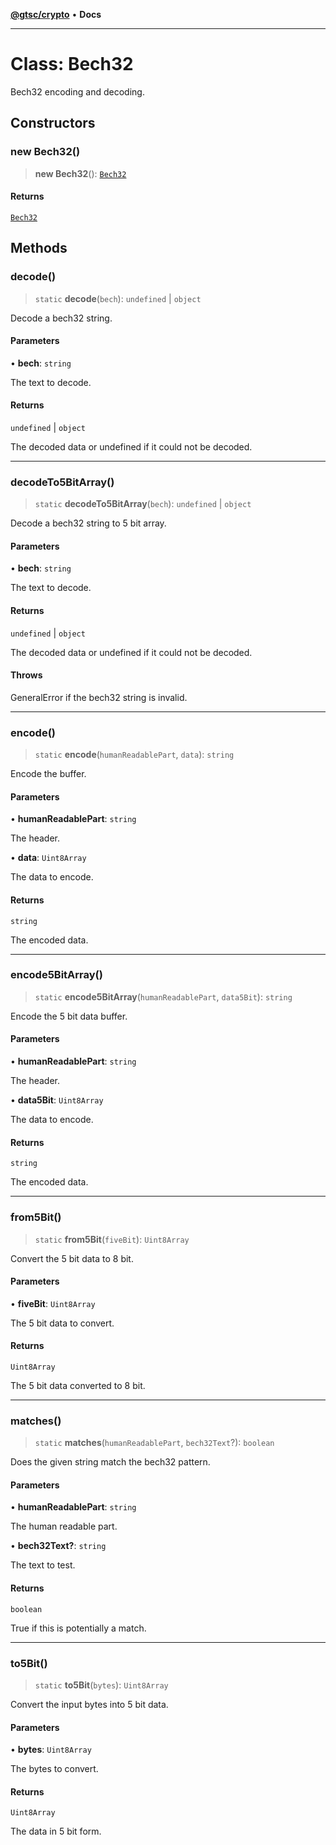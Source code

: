 [**@gtsc/crypto**](../README.md) • **Docs**

***

# Class: Bech32

Bech32 encoding and decoding.

## Constructors

### new Bech32()

> **new Bech32**(): [`Bech32`](Bech32.md)

#### Returns

[`Bech32`](Bech32.md)

## Methods

### decode()

> `static` **decode**(`bech`): `undefined` \| `object`

Decode a bech32 string.

#### Parameters

• **bech**: `string`

The text to decode.

#### Returns

`undefined` \| `object`

The decoded data or undefined if it could not be decoded.

***

### decodeTo5BitArray()

> `static` **decodeTo5BitArray**(`bech`): `undefined` \| `object`

Decode a bech32 string to 5 bit array.

#### Parameters

• **bech**: `string`

The text to decode.

#### Returns

`undefined` \| `object`

The decoded data or undefined if it could not be decoded.

#### Throws

GeneralError if the bech32 string is invalid.

***

### encode()

> `static` **encode**(`humanReadablePart`, `data`): `string`

Encode the buffer.

#### Parameters

• **humanReadablePart**: `string`

The header.

• **data**: `Uint8Array`

The data to encode.

#### Returns

`string`

The encoded data.

***

### encode5BitArray()

> `static` **encode5BitArray**(`humanReadablePart`, `data5Bit`): `string`

Encode the 5 bit data buffer.

#### Parameters

• **humanReadablePart**: `string`

The header.

• **data5Bit**: `Uint8Array`

The data to encode.

#### Returns

`string`

The encoded data.

***

### from5Bit()

> `static` **from5Bit**(`fiveBit`): `Uint8Array`

Convert the 5 bit data to 8 bit.

#### Parameters

• **fiveBit**: `Uint8Array`

The 5 bit data to convert.

#### Returns

`Uint8Array`

The 5 bit data converted to 8 bit.

***

### matches()

> `static` **matches**(`humanReadablePart`, `bech32Text`?): `boolean`

Does the given string match the bech32 pattern.

#### Parameters

• **humanReadablePart**: `string`

The human readable part.

• **bech32Text?**: `string`

The text to test.

#### Returns

`boolean`

True if this is potentially a match.

***

### to5Bit()

> `static` **to5Bit**(`bytes`): `Uint8Array`

Convert the input bytes into 5 bit data.

#### Parameters

• **bytes**: `Uint8Array`

The bytes to convert.

#### Returns

`Uint8Array`

The data in 5 bit form.
